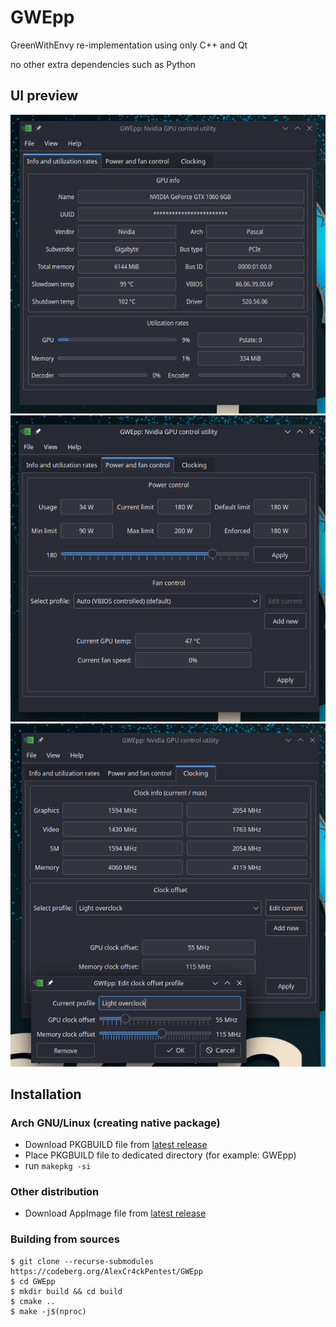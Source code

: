 # GWEpp
GreenWithEnvy re-implementation using only C++ and Qt

no other extra dependencies such as Python

## UI preview
![UI 1](img/ui1.png)
![UI 2](img/ui2.png)
![UI 3](img/ui3.png)

## Installation
### Arch GNU/Linux (creating native package)
* Download PKGBUILD file from [latest release](https://codeberg.org/AlexCr4ckPentest/GWEpp/releases/latest)
* Place PKGBUILD file to dedicated directory (for example: GWEpp)
* run `makepkg -si`

### Other distribution
* Download AppImage file from [latest release](https://codeberg.org/AlexCr4ckPentest/GWEpp/releases/latest)


### Building from sources
```
$ git clone --recurse-submodules https://codeberg.org/AlexCr4ckPentest/GWEpp
$ cd GWEpp
$ mkdir build && cd build
$ cmake ..
$ make -j$(nproc)
```
